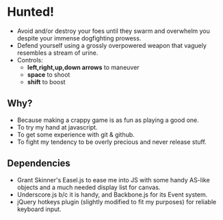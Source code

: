 Hunted!
=======
- Avoid and/or destroy your foes until they swarm and overwhelm you despite your immense dogfighting prowess.
- Defend yourself using a grossly overpowered weapon that vaguely resembles a stream of urine.
- Controls:
	- **left,right,up,down arrows** to maneuver
	- **space** to shoot
	- **shift** to boost

Why?
----
- Because making a crappy game is as fun as playing a good one.
- To try my hand at javascript.
- To get some experience with git & github.
- To fight my tendency to be overly precious and never release stuff.

Dependencies
------------
- Grant Skinner's Easel.js to ease me into JS with some handy AS-like objects and a much needed display list for canvas.
- Underscore.js b/c it is handy, and Backbone.js for its Event system.
- jQuery hotkeys plugin (slightly modified to fit my purposes) for reliable keyboard input.